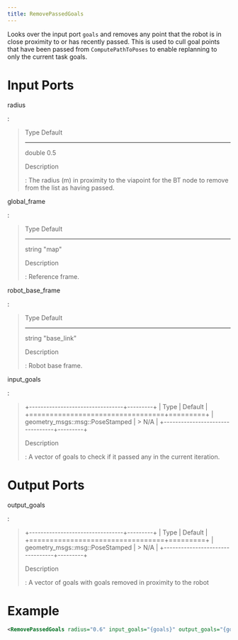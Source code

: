 ```yaml
---
title: RemovePassedGoals
---
```


Looks over the input port `goals` and removes any point that the robot is in close proximity to or has recently passed. This is used to cull goal points that have been passed from `ComputePathToPoses` to enable replanning to only the current task goals.

# Input Ports

radius

:   

>   Type     Default
>   -------- ---------
>   double   0.5
>
> Description
>
> :   The radius (m) in proximity to the viapoint for the BT node to remove from the list as having passed.

global_frame

:   

>   Type     Default
>   -------- ---------
>   string   \"map\"
>
> Description
>
> :   Reference frame.

robot_base_frame

:   

>   Type     Default
>   -------- ---------------
>   string   \"base_link\"
>
> Description
>
> :   Robot base frame.

input_goals

:   

> +---------------------------------+---------+
> | Type                            | Default |
> +=================================+=========+
> | geometry_msgs::msg::PoseStamped | > N/A   |
> +---------------------------------+---------+
>
> Description
>
> :   A vector of goals to check if it passed any in the current iteration.

# Output Ports

output_goals

:   

> +---------------------------------+---------+
> | Type                            | Default |
> +=================================+=========+
> | geometry_msgs::msg::PoseStamped | > N/A   |
> +---------------------------------+---------+
>
> Description
>
> :   A vector of goals with goals removed in proximity to the robot

# Example

``` xml
<RemovePassedGoals radius="0.6" input_goals="{goals}" output_goals="{goals}"/>
```
